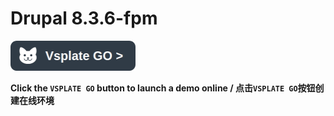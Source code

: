# Drupal 8.3.6-fpm

<a href="https://www.vsplate.com/?docker-compose=https://github.com/vsplate/dcenvs/drupal/8.3.6-fpm"><img alt="VSPLATE GO" src="https://raw.githubusercontent.com/vsplate/images/master/vsgo_btn.png" width="200px"></a>

**Click the `VSPLATE GO` button to launch a demo online / 点击`VSPLATE GO`按钮创建在线环境**